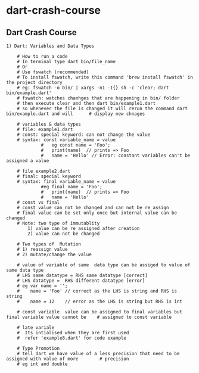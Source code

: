 # dart-crash-course

## Dart Crash Course

    1) Dart: Variables and Data Types

        # How to run a code
        # In terminal type dart bin/file_name
        # Or
        # Use fswatch (recommended)
        # To install fswatch, write this command 'brew install fswatch' in the project directory
        # eg: fswatch -o bin/ | xargs -n1 -I{} sh -c 'clear; dart bin/example.dart'
        # fswatch: watches chanhges that are happening in bin/ folder
        # then execute clear and then dart bin/example1.dart
        # so whenever the file is changed it will rerun the command dart bin/example.dart and will      # display new chnages

        # variables & data types
        # file: example1.dart
        # const: special keyword: can not change the value
        # syntax: const variable_name = value
                 #   eg const name = 'Foo';
                 #   print(name)  // prints => Foo
                 #   name = 'Hello' // Error: constant variables can't be assigned a value

        # file example2.dart
        # final: special keyword
        # syntax: final variable_name = value
                 #eg final name = 'Foo';
                 #   print(name)  // prints => Foo
                 #   name = 'Hello'
        # const vs final
        # const value can not be changed and can not be re assign
        # final value can be set only once but internal value can be changed
        # Note: two type of immutablity
            1) value can be re assigned after creation
            2) value can not be changed

        # Two types of  Mutation
        # 1) reassign value
        # 2) mutate/change the value

        # value of variable of same  data type can be assiged to value of same data type
        # LHS same datatype = RHS same datatype [correct]
        # LHS datatype =  RHS different datatype [error]
        # eg var name = '';
        #    name = 'Foo' // correct as the LHS is string and RHS is string
        #    name = 12    // error as the LHS is string but RHS is int

        # const variable  value can be assigned to final variables but final variable value cannot be    # assigned to const variable

        # late variale
        #  Its intialised when they are first used
        #  refer 'example8.dart' for code example

        # Type Promotion
        # tell dart we have value of a less precision that need to be assigned with value of more        # precision
        # eg int and double
